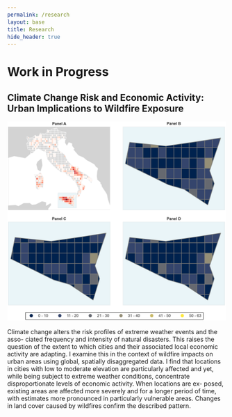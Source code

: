 ```yaml
---
permalink: /research
layout: base
title: Research
hide_header: true
---
```


<h1>Work in Progress</h1>

<div class="card">
    <h2 class="card-title">Climate Change Risk and Economic Activity: Urban Implications to Wildfire Exposure</h2>
    <div class="card-content">
        <img src="/assets/imgs/Light_Sicily_detailed.png" alt="Image" class="card-image">
        <p class="card-text">Climate change alters the risk profiles of extreme weather events and the asso- ciated frequency and intensity of natural disasters. This raises the question of the extent to which cities and their associated local economic activity are adapting. I examine this in the context of wildfire impacts on urban areas using global, spatially disaggregated data. I find that locations in cities with low to moderate elevation are particularly affected and yet, while being subject to extreme weather conditions, concentrate disproportionate levels of economic activity. When locations are ex- posed, existing areas are affected more severely and for a longer period of time, with estimates more pronounced in particularly vulnerable areas. Changes in land cover caused by wildfires confirm the described pattern.</p>
    </div>
</div>